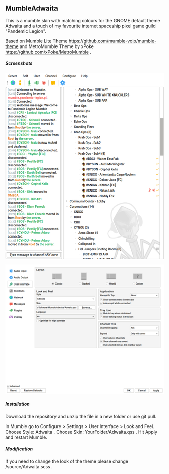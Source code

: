 ## MumbleAdwaita

This is a mumble skin with matching colours for the GNOME default theme Adwaita and a touch of my favourite internet spaceship pixel game guild "Pandemic Legion".


Based on Mumble Lite Theme https://github.com/mumble-voip/mumble-theme
and MetroMumble Theme by xPoke https://github.com/xPoke/MetroMumble .


##### Screenshots

![mumble](/screenshots/mumble.png)

![mumble-user-interface](/screenshots/mumble-options.png)


##### Installation

Download the repository and unzip the file in a new folder or use git pull.

In Mumble go to Configure > Settings > User Interface > Look and Feel. Choose Style: Adwaita . Choose Skin: YourFolder/Adwaita.qss . Hit Apply and restart Mumble.


##### Modification

If you need to change the look of the theme please change /source/Adwaita.scss .
